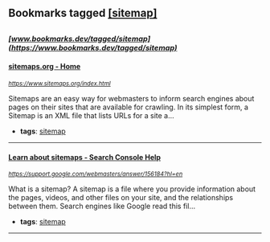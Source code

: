 ## Bookmarks tagged [[sitemap]](https://www.bookmarks.dev?q=[sitemap])

_<sup><sup>[www.bookmarks.dev/tagged/sitemap](https://www.bookmarks.dev/tagged/sitemap)</sup></sup>_
---
#### [sitemaps.org - Home](https://www.sitemaps.org/index.html)
_<sup>https://www.sitemaps.org/index.html</sup>_

Sitemaps are an easy way for webmasters to inform search engines about pages on their sites that are available for crawling. In its simplest form, a Sitemap is an XML file that lists URLs for a site a...
* **tags**: [sitemap](../tagged/sitemap.md)
---
#### [Learn about sitemaps - Search Console Help](https://support.google.com/webmasters/answer/156184?hl=en)
_<sup>https://support.google.com/webmasters/answer/156184?hl=en</sup>_

What is a sitemap?
A sitemap is a file where you provide information about the pages, videos, and other files on your site, and the relationships between them. Search engines like Google read this fil...
* **tags**: [sitemap](../tagged/sitemap.md)
---
